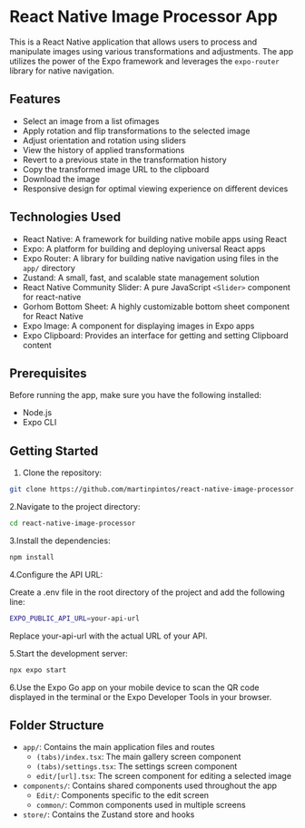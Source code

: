 # React Native Image Processor App

This is a React Native application that allows users to process and manipulate images using various transformations and adjustments. The app utilizes the power of the Expo framework and leverages the `expo-router` library for native navigation.

## Features

- Select an image from a list ofimages
- Apply rotation and flip transformations to the selected image
- Adjust orientation and rotation using sliders
- View the history of applied transformations
- Revert to a previous state in the transformation history
- Copy the transformed image URL to the clipboard
- Download the image
- Responsive design for optimal viewing experience on different devices

## Technologies Used

- React Native: A framework for building native mobile apps using React
- Expo: A platform for building and deploying universal React apps
- Expo Router: A library for building native navigation using files in the `app/` directory
- Zustand: A small, fast, and scalable state management solution
- React Native Community Slider: A pure JavaScript `<Slider>` component for react-native
- Gorhom Bottom Sheet: A highly customizable bottom sheet component for React Native
- Expo Image: A component for displaying images in Expo apps
- Expo Clipboard: Provides an interface for getting and setting Clipboard content

## Prerequisites

Before running the app, make sure you have the following installed:

- Node.js
- Expo CLI

## Getting Started

1. Clone the repository:

```sh
git clone https://github.com/martinpintos/react-native-image-processor.git
```

2.Navigate to the project directory:

```sh
cd react-native-image-processor
```

3.Install the dependencies:

```sh
npm install
```

4.Configure the API URL:

Create a .env file in the root directory of the project and add the following line:

```sh
EXPO_PUBLIC_API_URL=your-api-url
```

Replace your-api-url with the actual URL of your API.

5.Start the development server:

```sh
npx expo start
```

6.Use the Expo Go app on your mobile device to scan the QR code displayed in the terminal or the Expo Developer Tools in your browser.

## Folder Structure

- `app/`: Contains the main application files and routes
  - `(tabs)/index.tsx`: The main gallery screen component
  - `(tabs)/settings.tsx`: The settings screen component
  - `edit/[url].tsx`: The screen component for editing a selected image
- `components/`: Contains shared components used throughout the app
  - `Edit/`: Components specific to the edit screen
  - `common/`: Common components used in multiple screens
- `store/`: Contains the Zustand store and hooks
